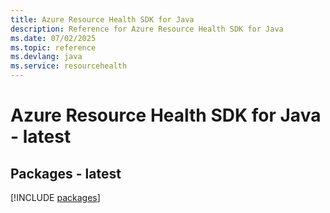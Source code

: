 ```yaml
---
title: Azure Resource Health SDK for Java
description: Reference for Azure Resource Health SDK for Java
ms.date: 07/02/2025
ms.topic: reference
ms.devlang: java
ms.service: resourcehealth
---
```

# Azure Resource Health SDK for Java - latest
## Packages - latest
[!INCLUDE [packages](resource-health-index.md)]